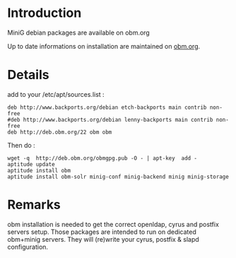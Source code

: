 # Introduction #

MiniG debian packages are available on obm.org

Up to date informations on installation are maintained on [obm.org](http://www.obm.org/doku.php?id=docs:install:debian).

# Details #

add to your /etc/apt/sources.list :

```
deb http://www.backports.org/debian etch-backports main contrib non-free
#deb http://www.backports.org/debian lenny-backports main contrib non-free
deb http://deb.obm.org/22 obm obm
```

Then do :

```
wget -q  http://deb.obm.org/obmgpg.pub -O - | apt-key  add -
aptitude update
aptitude install obm
aptitude install obm-solr minig-conf minig-backend minig minig-storage
```

# Remarks #

obm installation is needed to get the correct openldap, cyrus and postfix servers setup. Those packages are intended to run on dedicated obm+minig servers. They will (re)write your cyrus, postfix & slapd configuration.
